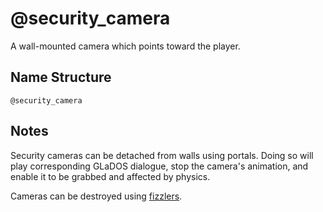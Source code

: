 # @security_camera

A wall-mounted camera which points toward the player.

## Name Structure

```
@security_camera
```

## Notes

Security cameras can be detached from walls using portals. Doing so will play
corresponding GLaDOS dialogue, stop the camera's animation, and enable it to be
grabbed and affected by physics.

Cameras can be destroyed using [fizzlers](./fizzler.md).
